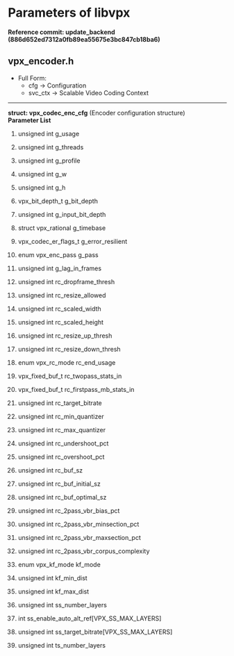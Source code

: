 # Parameters of libvpx

**Reference commit: update_backend (886d652ed7312a0fb89ea55675e3bc847cb18ba6)**

## vpx_encoder.h

* Full Form:
  * cfg -> Configuration
  * svc_ctx -> Scalable Video Coding Context
---
**struct: vpx_codec_enc_cfg**               (Encoder configuration structure)<br>
**Parameter List** 
1. unsigned int g_usage
2. unsigned int g_threads
3. unsigned int g_profile
4. unsigned int g_w
5. unsigned int g_h

6. vpx_bit_depth_t g_bit_depth
7. unsigned int g_input_bit_depth
8. struct vpx_rational g_timebase
9. vpx_codec_er_flags_t g_error_resilient
10. enum vpx_enc_pass g_pass

11. unsigned int g_lag_in_frames
12. unsigned int rc_dropframe_thresh
13. unsigned int rc_resize_allowed
14. unsigned int rc_scaled_width
15. unsigned int rc_scaled_height

16. unsigned int rc_resize_up_thresh
17. unsigned int rc_resize_down_thresh
18. enum vpx_rc_mode rc_end_usage
19. vpx_fixed_buf_t rc_twopass_stats_in
20. vpx_fixed_buf_t rc_firstpass_mb_stats_in

21. unsigned int rc_target_bitrate
22. unsigned int rc_min_quantizer
23. unsigned int rc_max_quantizer
24. unsigned int rc_undershoot_pct
25. unsigned int rc_overshoot_pct

26. unsigned int rc_buf_sz
27. unsigned int rc_buf_initial_sz
28. unsigned int rc_buf_optimal_sz
29. unsigned int rc_2pass_vbr_bias_pct
30. unsigned int rc_2pass_vbr_minsection_pct

31. unsigned int rc_2pass_vbr_maxsection_pct
32. unsigned int rc_2pass_vbr_corpus_complexity
33. enum vpx_kf_mode kf_mode
34. unsigned int kf_min_dist
35. unsigned int kf_max_dist

36. unsigned int ss_number_layers
37. int ss_enable_auto_alt_ref[VPX_SS_MAX_LAYERS]
38. unsigned int ss_target_bitrate[VPX_SS_MAX_LAYERS]
39. unsigned int ts_number_layers
























